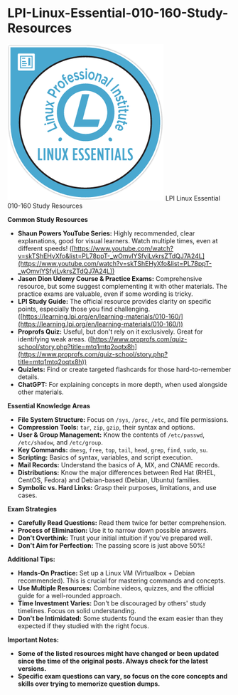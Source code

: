 # LPI-Linux-Essential-010-160-Study-Resources
![Image](https://github.com/CySAJohnseun/LPI-Linux-Essential-010-160-Study-Resources/blob/main/Image/LPI_Essentials.png?raw=true)
LPI Linux Essential 010-160 Study Resources

**Common Study Resources**

- **Shaun Powers YouTube Series:** Highly recommended, clear explanations, good for visual learners. Watch multiple times, even at different speeds! ([https://www.youtube.com/watch?v=skTShEHyXfo&list=PL78ppT-_wOmvlYSfyiLvkrsZTdQJ7A24L](https://www.youtube.com/watch?v=skTShEHyXfo&list=PL78ppT-_wOmvlYSfyiLvkrsZTdQJ7A24L))
- **Jason Dion Udemy Course & Practice Exams:** Comprehensive resource, but some suggest complementing it with other materials. The practice exams are valuable, even if some wording is tricky.
- **LPI Study Guide:** The official resource provides clarity on specific points, especially those you find challenging. ([https://learning.lpi.org/en/learning-materials/010-160/](https://learning.lpi.org/en/learning-materials/010-160/))
- **Proprofs Quiz:** Useful, but don't rely on it exclusively. Great for identifying weak areas. ([https://www.proprofs.com/quiz-school/story.php?title=mtq1mtq2oqtx8h](https://www.proprofs.com/quiz-school/story.php?title=mtq1mtq2oqtx8h))
- **Quizlets:** Find or create targeted flashcards for those hard-to-remember details.
- **ChatGPT:** For explaining concepts in more depth, when used alongside other materials.

**Essential Knowledge Areas**

- **File System Structure:** Focus on `/sys`, `/proc`, `/etc`, and file permissions.
- **Compression Tools:** `tar`, `zip`, `gzip`, their syntax and options.
- **User & Group Management:** Know the contents of `/etc/passwd`, `/etc/shadow`, and `/etc/group`.
- **Key Commands:** `dmesg`, `free`, `top`, `tail`, `head`, `grep`, `find`, `sudo`, `su`.
- **Scripting:** Basics of syntax, variables, and script execution.
- **Mail Records:** Understand the basics of A, MX, and CNAME records.
- **Distributions:** Know the major differences between Red Hat (RHEL, CentOS, Fedora) and Debian-based (Debian, Ubuntu) families.
- **Symbolic vs. Hard Links:** Grasp their purposes, limitations, and use cases.

**Exam Strategies**

- **Carefully Read Questions:** Read them twice for better comprehension.
- **Process of Elimination:** Use it to narrow down possible answers.
- **Don't Overthink:** Trust your initial intuition if you've prepared well.
- **Don't Aim for Perfection:** The passing score is just above 50%!

**Additional Tips:**

- **Hands-On Practice:** Set up a Linux VM (Virtualbox + Debian recommended). This is crucial for mastering commands and concepts.
- **Use Multiple Resources:** Combine videos, quizzes, and the official guide for a well-rounded approach.
- **Time Investment Varies:** Don't be discouraged by others' study timelines. Focus on solid understanding.
- **Don't be Intimidated:** Some students found the exam easier than they expected if they studied with the right focus.

**Important Notes:**

- **Some of the listed resources might have changed or been updated since the time of the original posts. Always check for the latest versions.**
- **Specific exam questions can vary, so focus on the core concepts and skills over trying to memorize question dumps.**

